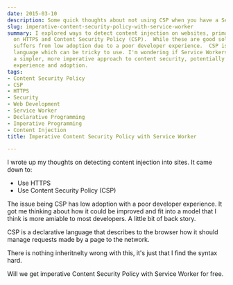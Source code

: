 ```yaml
---
date: 2015-03-10
description: Some quick thoughts about not using CSP when you have a Service Worker.
slug: imperative-content-security-policy-with-service-worker
summary: I explored ways to detect content injection on websites, primarily focusing
  on HTTPS and Content Security Policy (CSP).  While these are good solutions, CSP
  suffers from low adoption due to a poor developer experience.  CSP is a declarative
  language which can be tricky to use. I'm wondering if Service Workers might offer
  a simpler, more imperative approach to content security, potentially improving developer
  experience and adoption.
tags:
- Content Security Policy
- CSP
- HTTPS
- Security
- Web Development
- Service Worker
- Declarative Programming
- Imperative Programming
- Content Injection
title: Imperative Content Security Policy with Service Worker

---
```


I wrote up my thoughts on detecting content injection into sites.  It came down to:

* Use HTTPS
* Use Content Security Policy (CSP)

The issue being CSP has low adoption with a poor developer experience.  It got me thinking about how it could be improved and fit into a model that I think is more amiable to most developers.  A little bit of back story.

CSP is a declarative language that describes to the browser how it should manage requests made by a page to the network.

There is nothing inheritnelty wrong with this, it's just that I find the syntax hard.

Will we get imperative Content Security Policy with Service Worker for free.  
